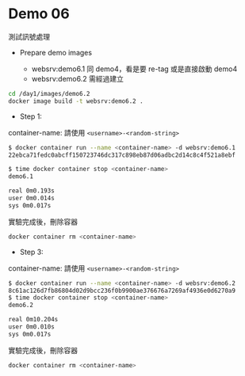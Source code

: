 # Demo 06

測試訊號處理

- Prepare demo images

  - websrv:demo6.1 同 demo4，看是要 re-tag 或是直接啟動 demo4
  - websrv:demo6.2 需經過建立

```bash
cd /day1/images/demo6.2
docker image build -t websrv:demo6.2 .
```

- Step 1:

container-name: 請使用 `<username>-<random-string>`

```bash
$ docker container run --name <container-name> -d websrv:demo6.1
22ebca71fedc0abcff150723746dc317c898eb87d06adbc2d14c8c4f521a8ebf

$ time docker container stop <container-name>
demo6.1

real 0m0.193s
user 0m0.014s
sys 0m0.017s
```

實驗完成後，刪除容器

```bash
docker container rm <container-name>
```

- Step 3:

container-name: 請使用 `<username>-<random-string>`

```bash
$ docker container run --name <container-name> -d websrv:demo6.2
8c61ac126d7fb86804d02d9bcc236f0b9900ae376676a7269af4936e0d6270a9
$ time docker container stop <container-name>
demo6.2

real 0m10.204s
user 0m0.010s
sys 0m0.017s
```

實驗完成後，刪除容器

```bash
docker container rm <container-name>
```
